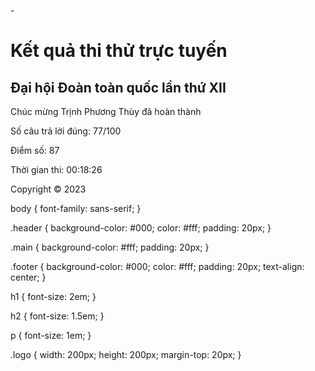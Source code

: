 -<!DOCTYPE html>
<html lang="vi">
<head>
  <meta charset="UTF-8">
  <title>Kết quả thi thử trực tuyến</title>
  <link rel="stylesheet" href="style.css">
</head>
<body>
  <div class="header">
    <h1>Kết quả thi thử trực tuyến</h1>
  </div>
  <div class="main">
    <h2>Đại hội Đoàn toàn quốc lần thứ XII</h2>
    <p>Chúc mừng Trịnh Phương Thùy đã hoàn thành</p>
    <p>Số câu trả lời đúng: 77/100</p>
    <p>Điểm số: 87</p>
    <p>Thời gian thi: 00:18:26</p>
  </div>
  <div class="footer">
    <p>Copyright &copy; 2023</p>
  </div>
</body>
</html>
body {
  font-family: sans-serif;
}

.header {
  background-color: #000;
  color: #fff;
  padding: 20px;
}

.main {
  background-color: #fff;
  padding: 20px;
}

.footer {
  background-color: #000;
  color: #fff;
  padding: 20px;
  text-align: center;
}

h1 {
  font-size: 2em;
}

h2 {
  font-size: 1.5em;
}

p {
  font-size: 1em;
}

.logo {
  width: 200px;
  height: 200px;
  margin-top: 20px;
}

<!---
ducpham05/ducpham05 is a ✨ special ✨ repository because its `README.md` (this file) appears on your GitHub profile.
You can click the Preview link to take a look at your changes.
--->
